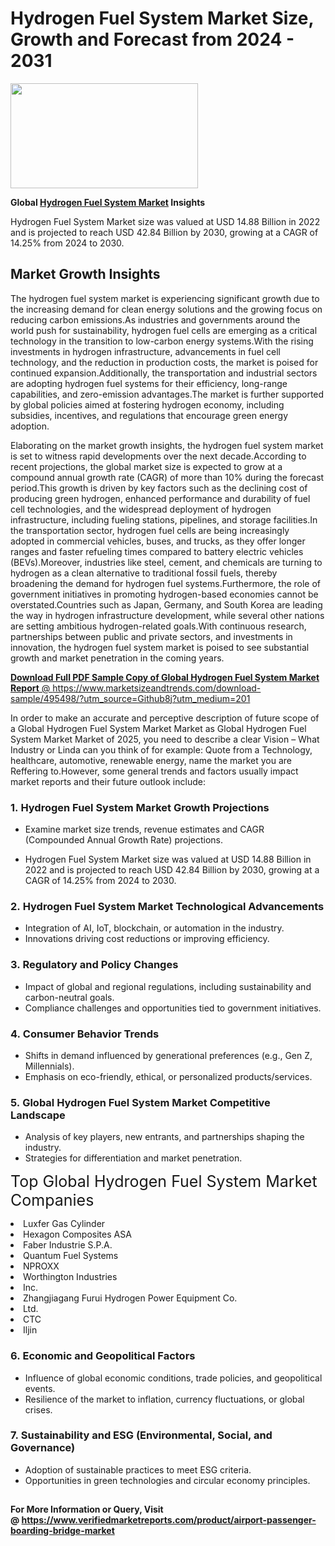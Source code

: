 <H1>Hydrogen Fuel System Market Size, Growth and Forecast from 2024 - 2031</H1><img class="aligncenter size-medium wp-image-584254" src="https://thirdeyenews.in/wp-content/uploads/2024/09/Global-Market-Research-300x168.jpeg" alt="" width="300" height="168" /><p><strong>Global&nbsp;<a href="https://www.marketsizeandtrends.com/download-sample/495498/?utm_source=Github8j?utm_medium=201">Hydrogen Fuel System Market</a> Insights</strong></p><p>Hydrogen Fuel System Market size was valued at USD 14.88 Billion in 2022 and is projected to reach USD 42.84 Billion by 2030, growing at a CAGR of 14.25% from 2024 to 2030.</p><p><h2>Market Growth Insights</h2> <p>The hydrogen fuel system market is experiencing significant growth due to the increasing demand for clean energy solutions and the growing focus on reducing carbon emissions.As industries and governments around the world push for sustainability, hydrogen fuel cells are emerging as a critical technology in the transition to low-carbon energy systems.With the rising investments in hydrogen infrastructure, advancements in fuel cell technology, and the reduction in production costs, the market is poised for continued expansion.Additionally, the transportation and industrial sectors are adopting hydrogen fuel systems for their efficiency, long-range capabilities, and zero-emission advantages.The market is further supported by global policies aimed at fostering hydrogen economy, including subsidies, incentives, and regulations that encourage green energy adoption.</p> <p><a href="#"></a></p> <p>Elaborating on the market growth insights, the hydrogen fuel system market is set to witness rapid developments over the next decade.According to recent projections, the global market size is expected to grow at a compound annual growth rate (CAGR) of more than 10% during the forecast period.This growth is driven by key factors such as the declining cost of producing green hydrogen, enhanced performance and durability of fuel cell technologies, and the widespread deployment of hydrogen infrastructure, including fueling stations, pipelines, and storage facilities.In the transportation sector, hydrogen fuel cells are being increasingly adopted in commercial vehicles, buses, and trucks, as they offer longer ranges and faster refueling times compared to battery electric vehicles (BEVs).Moreover, industries like steel, cement, and chemicals are turning to hydrogen as a clean alternative to traditional fossil fuels, thereby broadening the demand for hydrogen fuel systems.Furthermore, the role of government initiatives in promoting hydrogen-based economies cannot be overstated.Countries such as Japan, Germany, and South Korea are leading the way in hydrogen infrastructure development, while several other nations are setting ambitious hydrogen-related goals.With continuous research, partnerships between public and private sectors, and investments in innovation, the hydrogen fuel system market is poised to see substantial growth and market penetration in the coming years.</p> <p><a href="#"></p><p><span class=""><strong>Download Full PDF Sample Copy of Global Hydrogen Fuel System Market Report</strong> @ <a href="https://www.marketsizeandtrends.com/download-sample/495498/?utm_source=Github8j?utm_medium=201" target="_blank">https://www.marketsizeandtrends.com/download-sample/495498/?utm_source=Github8j?utm_medium=201</a></span></p><p>In order to make an accurate and perceptive description of future scope of a Global&nbsp;Hydrogen Fuel System Market Market as Global&nbsp;Hydrogen Fuel System Market Market of 2025, you need to describe a clear Vision &ndash; What Industry or Linda can you think of for example: Quote from a Technology, healthcare, automotive, renewable energy, name the market you are Reffering to.However, some general trends and factors usually impact market reports and their future outlook include:</p><h3>1.&nbsp;<strong>Hydrogen Fuel System Market Growth Projections</strong></h3><ul><li>Examine market size trends, revenue estimates and CAGR (Compounded Annual Growth Rate) projections.</li><li><p>Hydrogen Fuel System Market size was valued at USD 14.88 Billion in 2022 and is projected to reach USD 42.84 Billion by 2030, growing at a CAGR of 14.25% from 2024 to 2030.</p></li></ul><h3>2.&nbsp;<strong>Hydrogen Fuel System Market Technological Advancements</strong></h3><ul><li>Integration of AI, IoT, blockchain, or automation in the industry.</li><li>Innovations driving cost reductions or improving efficiency.</li></ul><h3>3.&nbsp;<strong>Regulatory and Policy Changes</strong></h3><ul><li>Impact of global and regional regulations, including sustainability and carbon-neutral goals.</li><li>Compliance challenges and opportunities tied to government initiatives.</li></ul><h3>4.&nbsp;<strong>Consumer Behavior Trends</strong></h3><ul><li>Shifts in demand influenced by generational preferences (e.g., Gen Z, Millennials).</li><li>Emphasis on eco-friendly, ethical, or personalized products/services.</li></ul><h3>5.&nbsp;<strong>Global Hydrogen Fuel System Market Competitive Landscape</strong></h3><ul><li>Analysis of key players, new entrants, and partnerships shaping the industry.</li><li>Strategies for differentiation and market penetration.</li></ul><p data-pm-slice="1 1 []"><span style="color: inherit; font-family: inherit; font-size: 25px;">Top Global Hydrogen Fuel System Market Companies</span></p><div class="" data-test-id=""><p><li>Luxfer Gas Cylinder</li><li> Hexagon Composites ASA</li><li> Faber Industrie S.P.A.</li><li> Quantum Fuel Systems</li><li> NPROXX</li><li> Worthington Industries</li><li> Inc.</li><li> Zhangjiagang Furui Hydrogen Power Equipment Co.</li><li> Ltd.</li><li> CTC</li><li> Iljin</li></p></div><h3>6.&nbsp;<strong>Economic and Geopolitical Factors</strong></h3><ul><li>Influence of global economic conditions, trade policies, and geopolitical events.</li><li>Resilience of the market to inflation, currency fluctuations, or global crises.</li></ul><h3>7.&nbsp;<strong>Sustainability and ESG (Environmental, Social, and Governance)</strong></h3><ul><li>Adoption of sustainable practices to meet ESG criteria.</li><li>Opportunities in green technologies and circular economy principles.</li></ul><h2><strong style="font-size: 14px;">For More Information or Query, Visit @&nbsp;</strong><a style="background-color: #ffffff; font-size: 14px;" href="https://www.marketsizeandtrends.com/report/hydrogen-fuel-system-market/" target="_blank">https://www.verifiedmarketreports.com/product/airport-passenger-boarding-bridge-market</a></h2>